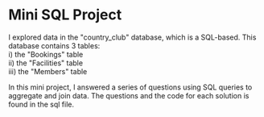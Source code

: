 # Mini SQL Project

I explored data in the "country_club" database, which is a SQL-based. This database
contains 3 tables: <br>
    i) the "Bookings" table <br>
    ii) the "Facilities" table <br>
    iii) the "Members" table <br>

In this mini project, I answered a series of questions using SQL queries to aggregate and join data. The questions and the code for each solution is found in the sql file.

